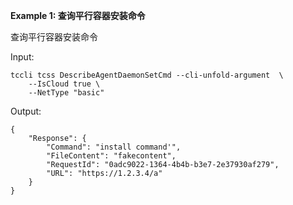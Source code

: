 **Example 1: 查询平行容器安装命令**

查询平行容器安装命令

Input: 

```
tccli tcss DescribeAgentDaemonSetCmd --cli-unfold-argument  \
    --IsCloud true \
    --NetType "basic"
```

Output: 
```
{
    "Response": {
        "Command": "install command'",
        "FileContent": "fakecontent",
        "RequestId": "0adc9022-1364-4b4b-b3e7-2e37930af279",
        "URL": "https://1.2.3.4/a"
    }
}
```

